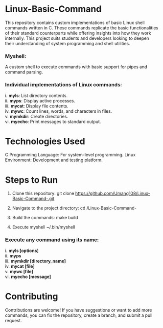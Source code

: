 # Linux-Basic-Command

This repository contains custom implementations of basic Linux shell commands written in C. These commands replicate the basic functionalities of their standard counterparts while offering insights into how they work internally. This project suits students and developers looking to deepen their understanding of system programming and shell utilities.

### Myshell:  
A custom shell to execute commands with basic support for pipes and command parsing.

### Individual implementations of Linux commands:

i. **myls**: List directory contents.  
ii. **myps**: Display active processes.  
iii. **mycat**: Display file contents.  
iv. **mywc**: Count lines, words, and characters in files.  
v. **mymkdir**: Create directories.  
vi. **myecho**: Print messages to standard output.

# Technologies Used
C Programming Language: For system-level programming.
Linux Environment: Development and testing platform.

# Steps to Run
1. Clone this repository:
    git clone https://github.com/Umang108/Linux-Basic-Command-.git

2. Navigate to the project directory:
    cd /Linux-Basic-Command-

3. Build the commands:
    make build

4. Execute myshell
    ~/.bin/myshell

### Execute any command using its name:

i. **myls [options]**  
ii. **myps**  
iii. **mymkdir [directory_name]**  
iv. **mycat [file]**  
v. **mywc [file]**  
vi. **myecho [message]**



# Contributing
Contributions are welcome! If you have suggestions or want to add more commands, you can fix the repository, create a branch, and submit a pull request.








   


